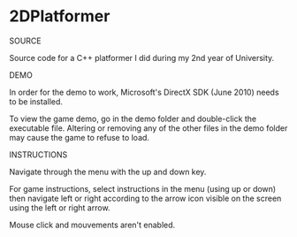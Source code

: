 2DPlatformer
============

SOURCE

Source code for a C++ platformer I did during my 2nd year of University.

DEMO

In order for the demo to work, Microsoft's DirectX SDK (June 2010) needs to be installed.

To view the game demo, go in the demo folder and double-click the executable file.
Altering or removing any of the other files in the demo folder may cause the game to refuse to load.


INSTRUCTIONS

Navigate through the menu with the up and down key.

For game instructions, select instructions in the menu (using up or down) then navigate left or right according to the arrow icon visible on the screen using the left or right arrow.

Mouse click and mouvements aren't enabled.

